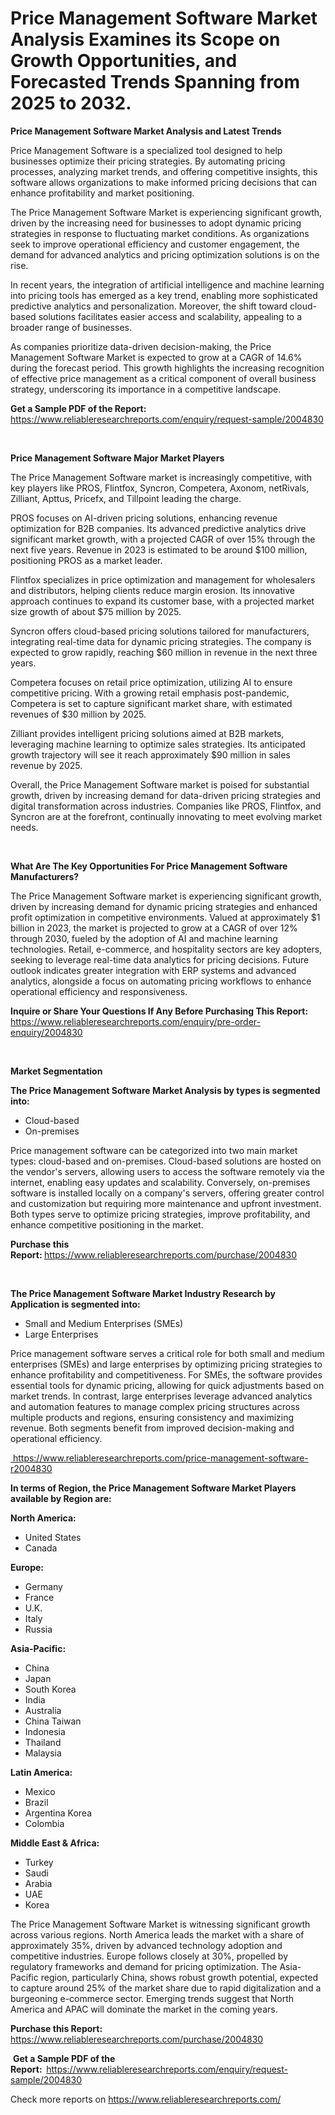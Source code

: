 <p><h1>Price Management Software Market Analysis Examines its Scope on Growth Opportunities, and Forecasted Trends Spanning from 2025 to 2032.</h1></p><p><strong>Price Management Software Market Analysis and Latest Trends</strong></p>
<p><p>Price Management Software is a specialized tool designed to help businesses optimize their pricing strategies. By automating pricing processes, analyzing market trends, and offering competitive insights, this software allows organizations to make informed pricing decisions that can enhance profitability and market positioning. </p><p>The Price Management Software Market is experiencing significant growth, driven by the increasing need for businesses to adopt dynamic pricing strategies in response to fluctuating market conditions. As organizations seek to improve operational efficiency and customer engagement, the demand for advanced analytics and pricing optimization solutions is on the rise. </p><p>In recent years, the integration of artificial intelligence and machine learning into pricing tools has emerged as a key trend, enabling more sophisticated predictive analytics and personalization. Moreover, the shift toward cloud-based solutions facilitates easier access and scalability, appealing to a broader range of businesses. </p><p>As companies prioritize data-driven decision-making, the Price Management Software Market is expected to grow at a CAGR of 14.6% during the forecast period. This growth highlights the increasing recognition of effective price management as a critical component of overall business strategy, underscoring its importance in a competitive landscape.</p></p>
<p><strong>Get a Sample PDF of the Report:&nbsp;</strong> <a href="https://www.reliableresearchreports.com/enquiry/request-sample/2004830?utm_campaign=37&utm_medium=2&utm_source=Github&utm_content=ia&utm_term=29032025&utm_id=price-management-software">https://www.reliableresearchreports.com/enquiry/request-sample/2004830</a></p>
<p>&nbsp;</p>
<p><strong>Price Management Software Major Market Players</strong></p>
<p><p>The Price Management Software market is increasingly competitive, with key players like PROS, Flintfox, Syncron, Competera, Axonom, netRivals, Zilliant, Apttus, Pricefx, and Tillpoint leading the charge. </p><p>PROS focuses on AI-driven pricing solutions, enhancing revenue optimization for B2B companies. Its advanced predictive analytics drive significant market growth, with a projected CAGR of over 15% through the next five years. Revenue in 2023 is estimated to be around $100 million, positioning PROS as a market leader.</p><p>Flintfox specializes in price optimization and management for wholesalers and distributors, helping clients reduce margin erosion. Its innovative approach continues to expand its customer base, with a projected market size growth of about $75 million by 2025.</p><p>Syncron offers cloud-based pricing solutions tailored for manufacturers, integrating real-time data for dynamic pricing strategies. The company is expected to grow rapidly, reaching $60 million in revenue in the next three years.</p><p>Competera focuses on retail price optimization, utilizing AI to ensure competitive pricing. With a growing retail emphasis post-pandemic, Competera is set to capture significant market share, with estimated revenues of $30 million by 2025.</p><p>Zilliant provides intelligent pricing solutions aimed at B2B markets, leveraging machine learning to optimize sales strategies. Its anticipated growth trajectory will see it reach approximately $90 million in sales revenue by 2025.</p><p>Overall, the Price Management Software market is poised for substantial growth, driven by increasing demand for data-driven pricing strategies and digital transformation across industries. Companies like PROS, Flintfox, and Syncron are at the forefront, continually innovating to meet evolving market needs.</p></p>
<p>&nbsp;</p>
<p><strong>What Are The Key Opportunities For Price Management Software Manufacturers?</strong></p>
<p><p>The Price Management Software market is experiencing significant growth, driven by increasing demand for dynamic pricing strategies and enhanced profit optimization in competitive environments. Valued at approximately $1 billion in 2023, the market is projected to grow at a CAGR of over 12% through 2030, fueled by the adoption of AI and machine learning technologies. Retail, e-commerce, and hospitality sectors are key adopters, seeking to leverage real-time data analytics for pricing decisions. Future outlook indicates greater integration with ERP systems and advanced analytics, alongside a focus on automating pricing workflows to enhance operational efficiency and responsiveness.</p></p>
<p><strong>Inquire or Share Your Questions If Any Before Purchasing This Report:</strong> <a href="https://www.reliableresearchreports.com/enquiry/pre-order-enquiry/2004830?utm_campaign=37&utm_medium=2&utm_source=Github&utm_content=ia&utm_term=29032025&utm_id=price-management-software">https://www.reliableresearchreports.com/enquiry/pre-order-enquiry/2004830</a></p>
<p>&nbsp;</p>
<p><strong>Market Segmentation</strong></p>
<p><strong>The Price Management Software Market Analysis by types is segmented into:</strong></p>
<p><ul><li>Cloud-based</li><li>On-premises</li></ul></p>
<p><p>Price management software can be categorized into two main market types: cloud-based and on-premises. Cloud-based solutions are hosted on the vendor's servers, allowing users to access the software remotely via the internet, enabling easy updates and scalability. Conversely, on-premises software is installed locally on a company's servers, offering greater control and customization but requiring more maintenance and upfront investment. Both types serve to optimize pricing strategies, improve profitability, and enhance competitive positioning in the market.</p></p>
<p><strong>Purchase this Report:&nbsp;</strong><a href="https://www.reliableresearchreports.com/purchase/2004830?utm_campaign=37&utm_medium=2&utm_source=Github&utm_content=ia&utm_term=29032025&utm_id=price-management-software">https://www.reliableresearchreports.com/purchase/2004830</a></p>
<p>&nbsp;</p>
<p><strong>The Price Management Software Market Industry Research by Application is segmented into:</strong></p>
<p><ul><li>Small and Medium Enterprises (SMEs)</li><li>Large Enterprises</li></ul></p>
<p><p>Price management software serves a critical role for both small and medium enterprises (SMEs) and large enterprises by optimizing pricing strategies to enhance profitability and competitiveness. For SMEs, the software provides essential tools for dynamic pricing, allowing for quick adjustments based on market trends. In contrast, large enterprises leverage advanced analytics and automation features to manage complex pricing structures across multiple products and regions, ensuring consistency and maximizing revenue. Both segments benefit from improved decision-making and operational efficiency.</p></p>
<p><a href="https://www.reliableresearchreports.com/price-management-software-r2004830?utm_campaign=37&utm_medium=2&utm_source=Github&utm_content=ia&utm_term=29032025&utm_id=price-management-software">&nbsp;https://www.reliableresearchreports.com/price-management-software-r2004830</a></p>
<p><strong>In terms of Region, the Price Management Software Market Players available by Region are:</strong></p>
<p>
    <p> <strong> North America: </strong>
        <ul>
            <li>United States</li>
            <li>Canada</li>
        </ul>
        </p> 
    <p> <strong> Europe: </strong>
        <ul>
            <li>Germany</li>
            <li>France</li>
            <li>U.K.</li>
            <li>Italy</li>
            <li>Russia</li>
        </ul>
        </p> 
    <p> <strong> Asia-Pacific: </strong>
        <ul>
            <li>China</li>
            <li>Japan</li>
            <li>South Korea</li>
            <li>India</li>
            <li>Australia</li>
            <li>China Taiwan</li>
            <li>Indonesia</li>
            <li>Thailand</li>
            <li>Malaysia</li>
        </ul>
        </p> 
    <p> <strong> Latin America: </strong>
        <ul>
            <li>Mexico</li>
            <li>Brazil</li>
            <li>Argentina Korea</li>
            <li>Colombia</li>
        </ul>
        </p> 
    <p> <strong> Middle East & Africa: </strong>
        <ul>
            <li>Turkey</li>
            <li>Saudi</li>
            <li>Arabia</li>
            <li>UAE</li>
            <li>Korea</li>
        </ul>
    </p>
    </p>
<p><p>The Price Management Software Market is witnessing significant growth across various regions. North America leads the market with a share of approximately 35%, driven by advanced technology adoption and competitive industries. Europe follows closely at 30%, propelled by regulatory frameworks and demand for pricing optimization. The Asia-Pacific region, particularly China, shows robust growth potential, expected to capture around 25% of the market share due to rapid digitalization and a burgeoning e-commerce sector. Emerging trends suggest that North America and APAC will dominate the market in the coming years.</p></p>
<p><strong>Purchase this Report: </strong><a href="https://www.reliableresearchreports.com/purchase/2004830?utm_campaign=37&utm_medium=2&utm_source=Github&utm_content=ia&utm_term=29032025&utm_id=price-management-software">https://www.reliableresearchreports.com/purchase/2004830</a></p>
<p>&nbsp;<strong>Get a Sample PDF of the Report:&nbsp;&nbsp;</strong><a href="https://www.reliableresearchreports.com/enquiry/request-sample/2004830?utm_campaign=37&utm_medium=2&utm_source=Github&utm_content=ia&utm_term=29032025&utm_id=price-management-software">https://www.reliableresearchreports.com/enquiry/request-sample/2004830</a></p>
<p><strong></strong></p>
<p>Check more reports on <a href="https://www.reliableresearchreports.com/?utm_campaign=37&utm_medium=2&utm_source=Github&utm_content=ia&utm_term=29032025&utm_id=price-management-software">https://www.reliableresearchreports.com/</a></p>